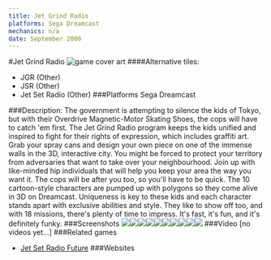 ```yaml
---
title: Jet Grind Radio
platforms: Sega Dreamcast
mechanics: n/a
date: September 2000
---
```

#Jet Grind Radio
![game cover art](//images.igdb.com/igdb/image/upload/t_cover_big/k9o1syyx1u6qeo9ofjyd.jpg "Logo Title Text 1")
####Alternative tiles:
* JGR (Other)
* JSR (Other)
* Jet Set Radio (Other)
###Platforms
Sega Dreamcast

###Description:
The government is attempting to silence the kids of Tokyo, but with their Overdrive Magnetic-Motor Skating Shoes, the cops will have to catch 'em first. The Jet Grind Radio program keeps the kids unified and inspired to fight for their rights of expression, which includes graffiti art. Grab your spray cans and design your own piece on one of the immense walls in the 3D, interactive city. You might be forced to protect your territory from adversaries that want to take over your neighbourhood. Join up with like-minded hip individuals that will help you keep your area the way you want it. The cops will be after you too, so you'll have to be quick. The 10 cartoon-style characters are pumped up with polygons so they come alive in 3D on Dreamcast. Uniqueness is key to these kids and each character stands apart with exclusive abilities and style. They like to show off too, and with 18 missions, there's plenty of time to impress. It's fast, it's fun, and it's definitely funky.
###Screenshots
<a target="_blank" href="//images.igdb.com/igdb/image/upload/t_cover_big/tyfieiqko8ouzkjs39dw.jpg"><img src="//images.igdb.com/igdb/image/upload/t_thumb/tyfieiqko8ouzkjs39dw.jpg"/></a><a target="_blank" href="//images.igdb.com/igdb/image/upload/t_cover_big/n1cy48rhcy2shvtrjzsm.jpg"><img src="//images.igdb.com/igdb/image/upload/t_thumb/n1cy48rhcy2shvtrjzsm.jpg"/></a><a target="_blank" href="//images.igdb.com/igdb/image/upload/t_cover_big/o9zahxjmyjyj3225ofqy.jpg"><img src="//images.igdb.com/igdb/image/upload/t_thumb/o9zahxjmyjyj3225ofqy.jpg"/></a><a target="_blank" href="//images.igdb.com/igdb/image/upload/t_cover_big/hflg42mudktj0chof9ej.jpg"><img src="//images.igdb.com/igdb/image/upload/t_thumb/hflg42mudktj0chof9ej.jpg"/></a><a target="_blank" href="//images.igdb.com/igdb/image/upload/t_cover_big/cbdvspbjdlv1ogcwth6m.jpg"><img src="//images.igdb.com/igdb/image/upload/t_thumb/cbdvspbjdlv1ogcwth6m.jpg"/></a><a target="_blank" href="//images.igdb.com/igdb/image/upload/t_cover_big/f6uqpckxepyhxnyjhjgz.jpg"><img src="//images.igdb.com/igdb/image/upload/t_thumb/f6uqpckxepyhxnyjhjgz.jpg"/></a><a target="_blank" href="//images.igdb.com/igdb/image/upload/t_cover_big/st17tcwvv8jodrbw2dkn.jpg"><img src="//images.igdb.com/igdb/image/upload/t_thumb/st17tcwvv8jodrbw2dkn.jpg"/></a><a target="_blank" href="//images.igdb.com/igdb/image/upload/t_cover_big/forbnupcwobkbnavhh3j.jpg"><img src="//images.igdb.com/igdb/image/upload/t_thumb/forbnupcwobkbnavhh3j.jpg"/></a><a target="_blank" href="//images.igdb.com/igdb/image/upload/t_cover_big/oghtvbhbfsyqdbbkudl5.jpg"><img src="//images.igdb.com/igdb/image/upload/t_thumb/oghtvbhbfsyqdbbkudl5.jpg"/></a><a target="_blank" href="//images.igdb.com/igdb/image/upload/t_cover_big/smcila7f8mbaqoatdgpx.jpg"><img src="//images.igdb.com/igdb/image/upload/t_thumb/smcila7f8mbaqoatdgpx.jpg"/></a>
###Video
[no videos yet...]
###Related games
* [Jet Set Radio Future](/games/jet-set-radio-future-1570/)
###Websites

